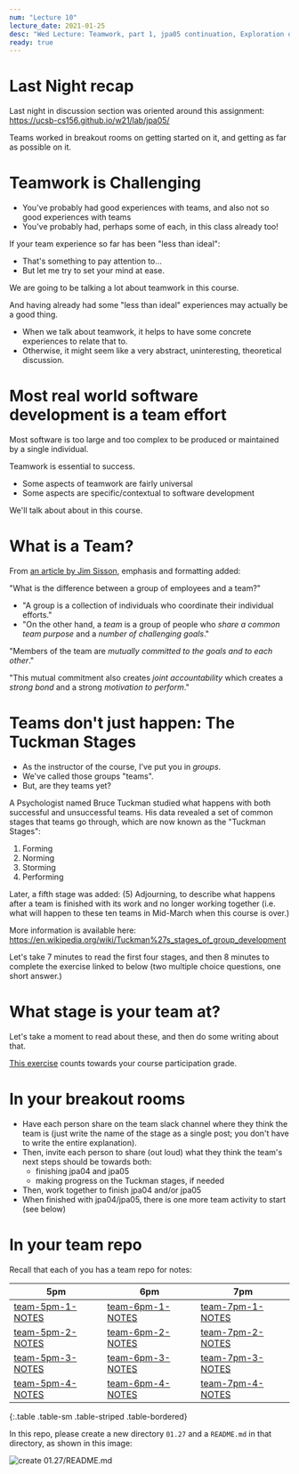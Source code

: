 ```yaml
---
num: "Lecture 10"
lecture_date: 2021-01-25
desc: "Wed Lecture: Teamwork, part 1, jpa05 continuation, Exploration of legacy app"
ready: true
---
```


# Last Night recap

Last night in discussion section was oriented around this assignment: <https://ucsb-cs156.github.io/w21/lab/jpa05/>

Teams worked in breakout rooms on getting started on it, and getting as far as possible on it.


# Teamwork is Challenging

* You've probably had good experiences with teams, and also not so good experiences with teams
* You've probably had, perhaps some of each, in this class already too!

If your team experience so far has been "less than ideal":
* That's something to pay attention to...
* But let me try to set your mind at ease.

We are going to be talking a lot about teamwork in this course.   

And having already had some "less than ideal" experiences may actually be a good thing.

* When we talk about teamwork, it helps to have some concrete experiences to relate that to.
* Otherwise, it might seem like a very abstract, uninteresting, theoretical discussion.

# Most real world software development is a team effort

Most software is too large and too complex to be produced or maintained by a single individual.

Teamwork is essential to success.

* Some aspects of teamwork are fairly universal
* Some aspects are specific/contextual to software development

We'll talk about about in this course.

# What is a Team?

From [an article by Jim Sisson](https://www.bizjournals.com/bizjournals/how-to/growth-strategies/2013/06/the-difference-between-a-group-and-a.html), emphasis and formatting added:

"What is the difference between a group of employees and a team?"

* "A group is a collection of individuals who coordinate their individual efforts."
* "On the other hand, a *team* is a group of people who *share a common team purpose* and a *number of challenging goals*."

"Members of the team are *mutually committed to the goals and to each other*." 

"This mutual commitment also creates *joint accountability* which creates a *strong bond* and a strong *motivation to perform*."

# Teams don't just happen: The Tuckman Stages

* As the instructor of the course, I've put you in *groups*.
* We've called those groups "teams".
* But, are they teams yet?

A Psychologist named Bruce Tuckman studied what happens with both successful and unsuccessful teams.  His data revealed a set of common stages that teams go through,
which are now known as the "Tuckman Stages":

1. Forming
2. Norming
3. Storming
4. Performing

Later, a fifth stage was added: (5) Adjourning, to describe what happens after a team is finished with its work and no longer working together 
(i.e. what will happen to these ten teams in Mid-March when this course is over.)

More information is available here: <https://en.wikipedia.org/wiki/Tuckman%27s_stages_of_group_development>

Let's take 7 minutes to read the first four stages, and then 8 minutes to complete the exercise linked to below (two multiple choice questions, one short answer.)

# What stage is your team at?

Let's take a moment to read about these, and then do some writing about that.

[This exercise](https://docs.google.com/forms/d/e/1FAIpQLSfnEPhVCGnb4rD4zlNmSTu-fiHFjcQW867VIHT_JOyUAd8scg/viewform?usp=sf_link) counts 
towards your course participation grade.

# In your breakout rooms

* Have each person share on the team slack channel where they think the team is (just write the name of the stage as a single post; you don't have to write the entire explanation).
* Then, invite each person to share (out loud) what they think the team's next steps should be towards both:
  - finishing jpa04 and jpa05
  - making progress on the Tuckman stages, if needed
* Then, work together to finish jpa04 and/or jpa05
* When finished with jpa04/jpa05, there is one more team activity to start (see below)

# In your team repo

Recall that each of you has a team repo for notes:

| 5pm | 6pm | 7pm |
|-----|-----|-----|
| [team-5pm-1-NOTES](https://github.com/ucsb-cs156-w21/team-5pm-1-NOTES) | [team-6pm-1-NOTES](https://github.com/ucsb-cs156-w21/team-6pm-1-NOTES) | [team-7pm-1-NOTES](https://github.com/ucsb-cs156-w21/team-7pm-1-NOTES)  |
| [team-5pm-2-NOTES](https://github.com/ucsb-cs156-w21/team-5pm-2-NOTES) | [team-6pm-2-NOTES](https://github.com/ucsb-cs156-w21/team-6pm-2-NOTES) | [team-7pm-2-NOTES](https://github.com/ucsb-cs156-w21/team-7pm-2-NOTES)  |
| [team-5pm-3-NOTES](https://github.com/ucsb-cs156-w21/team-5pm-3-NOTES) | [team-6pm-3-NOTES](https://github.com/ucsb-cs156-w21/team-6pm-3-NOTES) | [team-7pm-3-NOTES](https://github.com/ucsb-cs156-w21/team-7pm-3-NOTES)  |
| [team-5pm-4-NOTES](https://github.com/ucsb-cs156-w21/team-5pm-4-NOTES) | [team-6pm-4-NOTES](https://github.com/ucsb-cs156-w21/team-6pm-4-NOTES) | [team-7pm-4-NOTES](https://github.com/ucsb-cs156-w21/team-7pm-4-NOTES)  |
{:.table .table-sm .table-striped .table-bordered}

In this repo, please create a new directory `01.27` and a `README.md` in that directory, as shown in this image:

![create 01.27/README.md](create-readme.png)


